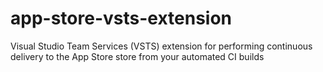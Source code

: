 # app-store-vsts-extension
Visual Studio Team Services (VSTS) extension for performing continuous delivery to the App Store store from your automated CI builds
